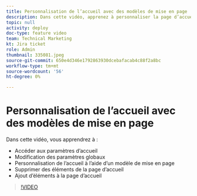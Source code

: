 ```yaml
---
title: Personnalisation de l’accueil avec des modèles de mise en page
description: Dans cette vidéo, apprenez à personnaliser la page d’accueil en ajoutant ou en supprimant des champs avec un modèle de mise en page.
topic: null
activity: deploy
doc-type: feature video
team: Technical Marketing
kt: Jira ticket
role: Admin
thumbnail: 335081.jpeg
source-git-commit: 650e4d346e1792863930dcebafacab4c88f2a8bc
workflow-type: tm+mt
source-wordcount: '56'
ht-degree: 0%

---
```


# Personnalisation de l’accueil avec des modèles de mise en page

Dans cette vidéo, vous apprendrez à :

* Accéder aux paramètres d’accueil
* Modification des paramètres globaux
* Personnalisation de l’accueil à l’aide d’un modèle de mise en page
* Supprimer des éléments de la page d’accueil
* Ajout d’éléments à la page d’accueil

>[!VIDEO](https://video.tv.adobe.com/v/335081/?quality=12&learn=on)
